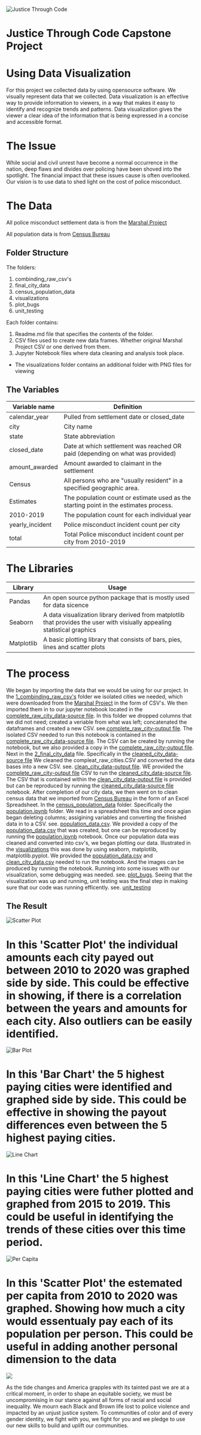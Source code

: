 ![Justice Through Code](https://github.com/shethinksnyc/JTC_WOW_CAPSTONE/blob/main/readme_img/jtc.jpg?raw=true)

# Justice Through Code Capstone Project

# Using Data Visualization 

For this project we collected data by using opensource software. We visually represent data that we collected. Data visualization is an effective way to provide information to viewers, in a way that makes it easy to identify and recognize trends and patterns. Data visualization gives the viewer a clear idea of the information that is being expressed in a concise and accessible format.

# The Issue 
While social and civil unrest have become a normal occurrence in the nation, deep flaws and divides over policing have been shoved into the spotlight. The financial impact that these issues cause is often overlooked. Our vision is to use data to shed light on the cost of police misconduct. 

# The Data

All police misconduct settlement data is from the [Marshal Project](https://github.com/themarshallproject/police-settlements) 

All population data is from [Census Bureau](https://www.census.gov/)

## Folder Structure
The folders:
1. combinding_raw_csv's
2. final_city_data
3. census_population_data
4. visualizations
5. plot_bugs
6. unit_testing

Each folder contains:
1. Readme.md file that specifies the contents of the folder.
2. CSV files used to create new data frames. Whether original Marshal Project CSV or one derived from them.
3. Jupyter Notebook files where data cleaning and analysis took place.
* The visualizations folder contains an additional folder with PNG files for viewing

## The Variables
Variable name | Definition
--------------| -----------------
calendar_year | Pulled from settlement date or closed_date
city | City name
state | State abbreviation
closed_date | Date at which settlement was reached OR paid (depending on what was provided)
amount_awarded | Amount awarded to claimant in the settlement
Census | All persons who are "usually resident" in a specified geographic area.
Estimates    | The population count or estimate used as the starting point in the estimates process.
2010-2019 | The population count for each individual year
yearly_incident | Police misconduct incident count per city 
total  | Total Police misconduct incident count per city from 2010-2019

# The Libraries
Library    | Usage 
---------|----------------------------------
Pandas  | An open source python package that is mostly used for data sicence
Seaborn | A data visualization library derived from matplotlib that provides the user with visiually appealing statistical graphics 
Matplotlib | A basic plotting library that consists of bars, pies, lines and scatter plots 

# The process 
We began by importing the data that we would be using for our project. In the [1_combinding_raw_csv's](https://github.com/shethinksnyc/JTC_WOW_CAPSTONE/tree/main/1%20combinding_raw_csv's) folder we isolated cities we needed, which were downloaded from the [Marshal Project](https://github.com/themarshallproject/police-settlements) in the form of CSV's. We then imported them in to our jupyter notebook located in the [complete_raw_city_data-source file](https://github.com/shethinksnyc/JTC_WOW_CAPSTONE/tree/main/1%20combinding_raw_csv's/complete_raw_city_data-source%20file). In this folder we dropped columns that we did not need; created a veriable from what was left; concatenated the dataframes and created a new CSV. see.[complete_raw_city-output file](https://github.com/shethinksnyc/JTC_WOW_CAPSTONE/tree/main/1%20combinding_raw_csv's/complete_raw_city-output%20file). The isolated CSV needed to run this notebook is contained in the [complete_raw_city_data-source file](https://github.com/shethinksnyc/JTC_WOW_CAPSTONE/tree/main/1%20combinding_raw_csv's/complete_raw_city_data-source%20file). The CSV can be created by running the notebook, but we also provided a copy in the [complete_raw_city-output file](https://github.com/shethinksnyc/JTC_WOW_CAPSTONE/tree/main/1%20combinding_raw_csv's/complete_raw_city-output%20file). Next in the [2_final_city_data](https://github.com/shethinksnyc/JTC_WOW_CAPSTONE/tree/main/2%20final_city_data) file. Specifically in the [cleaned_city_data-source file](https://github.com/shethinksnyc/JTC_WOW_CAPSTONE/tree/main/2%20final_city_data/cleaned_city_data-source%20file) We cleaned the compleat_raw_cities.CSV and converted the data bases into a new CSV. see. [clean_city_data-output file](https://github.com/shethinksnyc/JTC_WOW_CAPSTONE/tree/main/2%20final_city_data/clean_city_data-output%20file). WE provided the  [complete_raw_city-output file](https://github.com/shethinksnyc/JTC_WOW_CAPSTONE/tree/main/1%20combinding_raw_csv's/complete_raw_city-output%20file) CSV to run the [cleaned_city_data-source file](https://github.com/shethinksnyc/JTC_WOW_CAPSTONE/tree/main/2%20final_city_data/cleaned_city_data-source%20file). The CSV that is contained within the [clean_city_data-output file](https://github.com/shethinksnyc/JTC_WOW_CAPSTONE/tree/main/2%20final_city_data/clean_city_data-output%20file) is provided but can be reproduced by running the [cleaned_city_data-source file](https://github.com/shethinksnyc/JTC_WOW_CAPSTONE/tree/main/2%20final_city_data/cleaned_city_data-source%20file) notebook.  After completion of our city data, we then went on to clean census data that we imported from [Census Bureau](https://www.census.gov/) in the form of an Excel Spreadsheet. In the [census_population_data](https://github.com/shethinksnyc/JTC_WOW_CAPSTONE/tree/main/census_population_data) folder. Specifically the [population.ipynb](https://github.com/shethinksnyc/JTC_WOW_CAPSTONE/blob/main/3%20census_population_data/population.ipynb) folder. We read in a spreadsheet this time and once agian began deleting columns; assigining variables and converting the finished data in to a CSV. see. [population_data.csv](https://github.com/shethinksnyc/JTC_WOW_CAPSTONE/blob/main/3%20census_population_data/population_data.csv). We provided a copy of the [population_data.csv](https://github.com/shethinksnyc/JTC_WOW_CAPSTONE/blob/main/3%20census_population_data/population_data.csv) that was created, but one can be reproduced by running the [population.ipynb](https://github.com/shethinksnyc/JTC_WOW_CAPSTONE/blob/main/3%20census_population_data/population.ipynb) notebook. Once our population data was cleaned and converted into csv's, we began plotting our data. Illustrated in the [visualizations](https://github.com/shethinksnyc/JTC_WOW_CAPSTONE/tree/main/4%20visualizations) this was done by using seaborn, matplotlib, matplotlib.pyplot. We provided the [population_data.csv](https://github.com/shethinksnyc/JTC_WOW_CAPSTONE/blob/main/3%20census_population_data/population_data.csv) and [clean_city_data.csv](https://github.com/shethinksnyc/JTC_WOW_CAPSTONE/blob/main/2%20final_city_data/clean_city_data-output%20file/clean_city_data.csv) needed to run the notebook. And the images can be produced by running the notebook. Running into some issues with our visualization, some debugging was needed. see. [plot_bugs](https://github.com/shethinksnyc/JTC_WOW_CAPSTONE/tree/main/plot_bugs). Seeing that the visualization was up and running, unit testing was the final step in making sure that our code was running efficently. see. [unit_testing](https://github.com/shethinksnyc/JTC_WOW_CAPSTONE/tree/main/unit_testing)


## The Result

![Scatter Plot](https://github.com/shethinksnyc/JTC_WOW_CAPSTONE/blob/main/4%20visualizations/PNG_output%20images/scatter_plot.png?raw=true)
# In this 'Scatter Plot' the individual amounts each city payed out between 2010 to 2020 was graphed side by side. This could be effective in showing, if there is a correlation between the years and amounts for each city. Also outliers can be easily identified. 

![Bar Plot](https://github.com/shethinksnyc/JTC_WOW_CAPSTONE/blob/main/4%20visualizations/PNG_output%20images/top_5_bar.png?raw=true)
# In this 'Bar Chart' the 5 highest paying cities were identified and graphed side by side. This could be effective in showing the payout differences even between the 5 highest paying cities.
![Line Chart](https://github.com/shethinksnyc/JTC_WOW_CAPSTONE/blob/main/4%20visualizations/PNG_output%20images/top_5_line.png?raw=true)
# In this 'Line Chart' the 5 highest paying cities were futher plotted and graphed from 2015 to 2019. This could be useful in identifying the trends of these cities over this time period. 
![Per Capita](https://github.com/shethinksnyc/JTC_WOW_CAPSTONE/blob/main/4%20visualizations/PNG_output%20images/per_capita.png?raw=true)
# In this 'Scatter Plot' the estemated per capita from 2010 to 2020 was graphed. Showing how much a city would essentualy pay each of its population per person. This could be useful in adding another personal dimension to the data



![](https://github.com/shethinksnyc/JTC_WOW_CAPSTONE/blob/main/readme_img/statement-of-solidarity.jpg?raw=true)

As the tide changes and America grapples with its tainted past we are at a critical moment, in order to shape an equitable society, we must be uncompromising in our stance against all forms of racial and social inequality. We mourn each Black and Brown life lost to police violence and impacted by an unjust justice system. To communities of color and of every gender identity, we fight with you, we fight for you and we pledge to use our new skills to build and uplift our communities. 